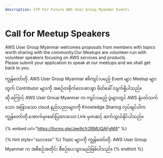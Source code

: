 ```yaml
---
description: CFP For Future AWS User Group Myanmar Events
---
```


# Call for Meetup Speakers

AWS User Group Myanmar welcomes proposals from members with topics worth sharing with the community.Our Meetups are volunteer-run with volunteer speakers focusing on AWS services and products.   
Please submit your application to speak at our meetups and we shall get back to you.

ကျွန်တော်တို. AWS User Group Myanmar ၏ကျင်းပမည့် Event များ Meetup များတွက် Contributor များကို အစဉ်တစိုက်လေးစားစွာ ဖိတ်ခေါ်  လျက်ရှိပါသည်။   
ထို.ကြောင့် AWS User Group Myanmar က ကျင်းပမည့် ပွဲများတွင် AWS နဲ့ပတ်သက်သော အခြားသော cloud နည်းပညာများကို Knowledge Sharing လုပ်ချင်ပါက ကျွန်တော်တို.အောက်မှာဖော်ပြထားသော Link မှတဆင့် ဆက်သွယ်နိုင်ပါသည်။   


{% embed url="https://forms.gle/Jee9c1r2BMUQAFgM9" %}

{% hint style="success" %}
Topic များကို ကျွန်တော်တို. AWS User Group Myanmar က အစီစဉ်အတိုင်း စီစဉ်ပေးသွားမည်ဖြစ်ပါသည်။ 
{% endhint %}





